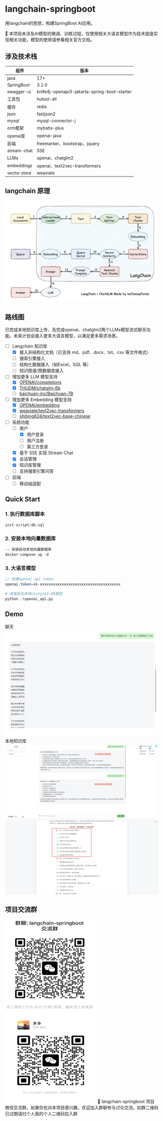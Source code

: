 # langchain-springboot
用langchain的思想，构建SpringBoot AI应用。

🚩 本项目未涉及AI模型的微调、训练过程，仅使用相关大语言模型作为技术底座实现相关功能，模型的使用请参看相关官方文档。

## 涉及技术栈
| 组件           | 版本                                           | 
|--------------|----------------------------------------------|
| java         | 17+                                          | 
| SpringBoot   | 3.1.0                                        | 
| swagger-ui   | knife4j-openapi3-jakarta-spring-boot-starter | 
| 工具包          | hutool-all                                   | 
| 缓存           | redis                                        | 
| json         | fastjson2                                    | 
| mysql        | mysql-connector-j                            | 
| orm框架        | mybatis-plus                                 | 
| openai库      | openai-java                                  |
| 前端           | freemarker、bootstrap、jquery                  | 
| stream-chat  | SSE                                          | 
| LLMs         | openai、chatglm2                              | 
| embeddings   | openai、text2vec-transformers                              |
| vector store | weaviate                                     |

## langchain 原理
<img src="src/main/resources/assets/langchain+chatglm.png" alt="原理图"/>

## 路线图
已完成本地知识库上传、及完成openai、chatglm2两个LLMs模型流式聊天功能。未来计划会接入更多大语言模型，以满足更多需求场景。
- [ ] Langchain 知识库
    - [x] 接入非结构化文档（已支持 md、pdf、docx、txt、csv 等文件格式）
    - [ ] 搜索引擎接入
    - [ ] 结构化数据接入（如Excel、SQL 等）
    - [ ] 知识图谱/图数据库接入
- [ ] 增加更多 LLM 模型支持
    - [x] [OPENAI/completions](https://platform.openai.com/docs/api-reference)
    - [x] [THUDM/chatglm-6b](https://huggingface.co/THUDM/chatglm-6b)
    - [ ] [baichuan-inc/Baichuan-7B](https://huggingface.co/baichuan-inc/Baichuan-7B)
- [ ] 增加更多 Embedding 模型支持
    - [x] [OPENAI/embedding](https://platform.openai.com/docs/api-reference/embeddings)
    - [x] [weaviate/text2vec-transformers](https://weaviate.io/developers/weaviate/modules/retriever-vectorizer-modules/text2vec-transformers)
    - [ ] [shibing624/text2vec-base-chinese](https://huggingface.co/shibing624/text2vec-base-chinese)
- [ ] 系统功能
    - [ ] 用户
      - [x] 用户登录
      - [ ] 用户注册
      - [ ] 第三方登录
    - [x] 基于 SSE 实现 Stream Chat
    - [x] 会话管理
    - [x] 知识库管理
    - [ ] 支持搜索引擎问答
- [ ] 前端
    - [ ] 移动端适配

## Quick Start
### 1. 执行数据库脚本 
```sql
init-script/db.sql
```
### 2. 安装本地向量数据库
```dockerfile
-- 安装启动本地向量数据库
docker-compose up -d 
```
### 3. 大语言模型
```java
// 配置openai api token
openai.token=sk-xxxxxxxxxxxxxxxxxxxxxxxxxxxxxxxxxxxxx
```
```python
# 或者启动本地chatglm2-6B模型
python .\openai_api.py
```

## Demo
聊天
<img src="src/main/resources/assets/stream-chat.png" alt="聊天"/>
本地知识库
<img src="src/main/resources/assets/use_lk.png" alt="知识库"/>
<img src="src/main/resources/assets/use_lk2.png" alt="知识库"/>
## 项目交流群
<img src="src/main/resources/assets/weixin_01.png" alt="二维码" width="300" height="300" />
<img src="src/main/resources/assets/weixin_02.png" alt="二维码" width="300" height="300" />
🎉 langchain-springboot 项目微信交流群，如果你也对本项目感兴趣，欢迎加入群聊参与讨论交流。如群二维码已过期请扫个人我的个人二维码拉入群